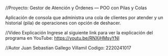 //Proyecto: Gestor de Atención y Órdenes — POO con Pilas y Colas

Aplicación de consola que administra una cola de clientes por atender y un historial (pila) de operaciones con opción de deshacer. 

//Video Explicación
Ingrese al siguiente link para ver la explicación del programa en YouTube: https://youtu.be/RNXjHMsyYNI

//Autor
Juan Sebastian Gallego Villamil
Codigo: 2220241017
